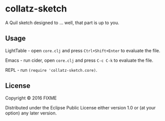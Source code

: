 # collatz-sketch

A Quil sketch designed to ... well, that part is up to you.

## Usage

LightTable - open `core.clj` and press `Ctrl+Shift+Enter` to evaluate the file.

Emacs - run cider, open `core.clj` and press `C-c C-k` to evaluate the file.

REPL - run `(require 'collatz-sketch.core)`.

## License

Copyright © 2016 FIXME

Distributed under the Eclipse Public License either version 1.0 or (at
your option) any later version.

